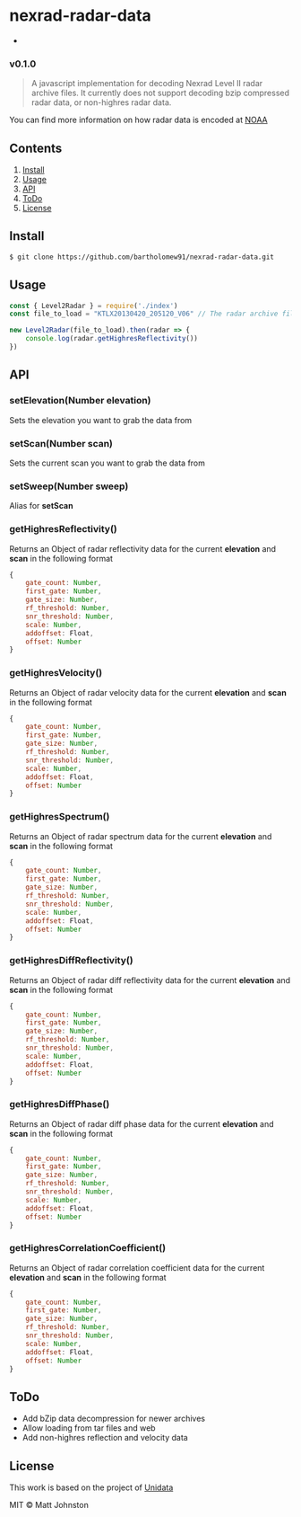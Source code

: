 # nexrad-radar-data
-

### v0.1.0
> A javascript implementation for decoding Nexrad Level II radar archive files. It currently does not support decoding bzip compressed radar data, or non-highres radar data. 

You can find more information on how radar data is encoded at [NOAA](https://www.roc.noaa.gov/WSR88D/BuildInfo/Files.aspx)

## Contents
1. [Install](#install)
2. [Usage](#usage)
3. [API](#Aapi)
4. [ToDo](#todo)
5. [License](#license)


## Install

``` bash
$ git clone https://github.com/bartholomew91/nexrad-radar-data.git
```

## Usage
``` javascript
const { Level2Radar } = require('./index')
const file_to_load = "KTLX20130420_205120_V06" // The radar archive file to load

new Level2Radar(file_to_load).then(radar => {
    console.log(radar.getHighresReflectivity())
})
```

## API

### setElevation(Number elevation)
Sets the elevation you want to grab the data from

### setScan(Number scan)
Sets the current scan you want to grab the data from

### setSweep(Number sweep)
Alias for **setScan**

### getHighresReflectivity()
Returns an Object of radar reflectivity data for the current **elevation** and **scan** in the following format

``` javascript
{ 
  	gate_count: Number,
	first_gate: Number,
	gate_size: Number,
	rf_threshold: Number,
	snr_threshold: Number,
	scale: Number,
	addoffset: Float,
	offset: Number
}
```

### getHighresVelocity()
Returns an Object of radar velocity data for the current **elevation** and **scan** in the following format

``` javascript
{ 
  	gate_count: Number,
	first_gate: Number,
	gate_size: Number,
	rf_threshold: Number,
	snr_threshold: Number,
	scale: Number,
	addoffset: Float,
	offset: Number
}
```

### getHighresSpectrum()
Returns an Object of radar spectrum data for the current **elevation** and **scan** in the following format

``` javascript
{ 
  	gate_count: Number,
	first_gate: Number,
	gate_size: Number,
	rf_threshold: Number,
	snr_threshold: Number,
	scale: Number,
	addoffset: Float,
	offset: Number
}
```

### getHighresDiffReflectivity()
Returns an Object of radar diff reflectivity data for the current **elevation** and **scan** in the following format

``` javascript
{ 
  	gate_count: Number,
	first_gate: Number,
	gate_size: Number,
	rf_threshold: Number,
	snr_threshold: Number,
	scale: Number,
	addoffset: Float,
	offset: Number
}
```

### getHighresDiffPhase()
Returns an Object of radar diff phase data for the current **elevation** and **scan** in the following format

``` javascript
{ 
  	gate_count: Number,
	first_gate: Number,
	gate_size: Number,
	rf_threshold: Number,
	snr_threshold: Number,
	scale: Number,
	addoffset: Float,
	offset: Number
}
```

### getHighresCorrelationCoefficient()
Returns an Object of radar correlation coefficient data for the current **elevation** and **scan** in the following format

``` javascript
{ 
  	gate_count: Number,
	first_gate: Number,
	gate_size: Number,
	rf_threshold: Number,
	snr_threshold: Number,
	scale: Number,
	addoffset: Float,
	offset: Number
}
```

## ToDo
* Add bZip data decompression for newer archives
* Allow loading from tar files and web
* Add non-highres reflection and velocity data

## License
This work is based on the project of [Unidata](https://github.com/Unidata/thredds/blob/master/cdm/src/main/java/ucar/nc2/iosp/nexrad2/)

MIT © Matt Johnston